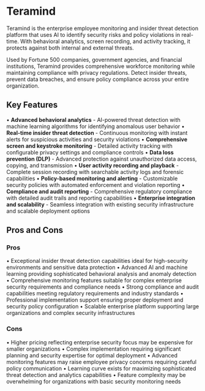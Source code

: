 # Teramind

Teramind is the enterprise employee monitoring and insider threat detection platform that uses AI to identify security risks and policy violations in real-time. With behavioral analytics, screen recording, and activity tracking, it protects against both internal and external threats.

Used by Fortune 500 companies, government agencies, and financial institutions, Teramind provides comprehensive workforce monitoring while maintaining compliance with privacy regulations. Detect insider threats, prevent data breaches, and ensure policy compliance across your entire organization.

## Key Features

• **Advanced behavioral analytics** - AI-powered threat detection with machine learning algorithms for identifying anomalous user behavior
• **Real-time insider threat detection** - Continuous monitoring with instant alerts for suspicious activities and security violations
• **Comprehensive screen and keystroke monitoring** - Detailed activity tracking with configurable privacy settings and compliance controls
• **Data loss prevention (DLP)** - Advanced protection against unauthorized data access, copying, and transmission
• **User activity recording and playback** - Complete session recording with searchable activity logs and forensic capabilities
• **Policy-based monitoring and alerting** - Customizable security policies with automated enforcement and violation reporting
• **Compliance and audit reporting** - Comprehensive regulatory compliance with detailed audit trails and reporting capabilities
• **Enterprise integration and scalability** - Seamless integration with existing security infrastructure and scalable deployment options

## Pros and Cons

### Pros
• Exceptional insider threat detection capabilities ideal for high-security environments and sensitive data protection
• Advanced AI and machine learning providing sophisticated behavioral analysis and anomaly detection
• Comprehensive monitoring features suitable for complex enterprise security requirements and compliance needs
• Strong compliance and audit capabilities meeting regulatory requirements and industry standards
• Professional implementation support ensuring proper deployment and security policy configuration
• Scalable enterprise platform supporting large organizations and complex security infrastructures

### Cons
• Higher pricing reflecting enterprise security focus may be expensive for smaller organizations
• Complex implementation requiring significant planning and security expertise for optimal deployment
• Advanced monitoring features may raise employee privacy concerns requiring careful policy communication
• Learning curve exists for maximizing sophisticated threat detection and analytics capabilities
• Feature complexity may be overwhelming for organizations with basic security monitoring needs